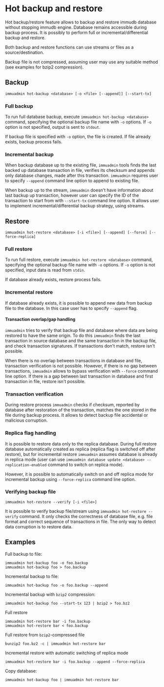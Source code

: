 
# Hot backup and restore

Hot backup/restore feature allows to backup and restore immudb database without stopping immudb engine. Database remains accessible during backup process. It is possibly to perform full or incremental/differential backup and restore.

Both backup and restore functions can use streams or files as a source/destination.

Backup file is not compressed, assuming user may use any suitable method (see examples for bzip2 compression).

## Backup

```
immuadmin hot-backup <database> [-o <file> [--append]] [--start-tx]
```

### Full backup

To run full database backup, execute `immuadmin hot-backup <database>` command, specifying the optional backup file name with `-o` options. If `-o` option is not specified, output is sent to `stdout`.

If backup file is specified with `-o` option, the file is created. If file already exists, backup process fails.

### Incremental backup

When backup database up to the existing file, `immuadmin` tools finds the last backed up database transaction in file, verifies its checksum and appends only database changes, made after this transaction. `immuadmin` requires user to specify `--append` command line option to append to existing file.

When backup up to the stream, `immuadmin` doesn't have information about last backup up transaction, however user can specify the ID of the transaction to start from with `--start-tx` command line option. It allows user to implement incremental/differential backup strategy, using streams.

## Restore
```
immuadmin hot-restore <database> [-i <file>] [--append] [--force] [--force-replica]
```

### Full restore

To run full restore, execute `immuadmin hot-restore <database>` command, specifying the optional backup file name with `-o` options. If `-o` option is not specified, input data is read from `stdin`.

If database already exists, restore process fails.

### Incremental restore

If database already exists, it is possible to append new data from backup file to the database. In this case user has to specify `--append` flag.

#### Transaction overlap/gap handling

`immuadmin` tries to verify that backup file and database where data are being restored to have the same origin. To do this `immuadmin` finds the last transaction in source database and the same transaction in the backup file, and check transaction signatures. If transactions don't match, restore isn't possible.

When there is no overlap between transactions in database and file, transaction verification is not possible. However, if there is no gap between transactions, `immuadmin` allows to bypass verification with `--force` command line option. If there is a gap between last transaction in database and first transaction in file, restore isn't possible.

### Transaction verification

During restore process `immuadmin` checks if checksum, reported by database after restoration of the transaction, matches the one stored in the file during backup process. It allows to detect backup file accidental or malicious corruption.

### Replica flag handling

It is possible to restore data only to the replica database. During full restore database automatically created as replica (replica flag is switched off after restore), but for incremental restore `immuadmin` assumes database is already in replica mode (user can use `immuadmin database update <database> --replication-enabled` command to switch on replica mode).

However, it is possible to automatically switch on and off replica mode for incremental backup using `--force-replica` command line option.

### Verifying backup file

```
immuadmin hot-restore --verify [-i <file>]
```
It is possible to verify backup file/stream using `immuadmin hot-restore --verify` command. It only checks the correctness of database file, e.g. file format and correct sequence of transactions in file. The only way to detect data corruption is to restore data.

## Examples

Full backup to file:
```
immuadmin hot-backup foo -o foo.backup
immuadmin hot-backup foo > foo.backup
```

Incremental backup to file:
```
immuadmin hot-backup foo -o foo.backup --append
```
Incremental backup with `bzip2` compression:
```
immuadmin hot-backup foo --start-tx 123 | bzip2 > foo.bz2
```
Full restore
```
immuadmin hot-restore bar -i foo.backup
immuadmin hot-restore bar < foo.backup
```
Full restore from `bzip2`-compressed file
```
bunzip2 foo.bz2 -c | immuadmin hot-restore bar
```
Incremental restore with automatic switching of replica mode
```
immuadmin hot-restore bar -i foo.backup --append --force-replica
```

Copy database:
```
immuadmin hot-backup foo | immuadmin hot-restore bar
```
